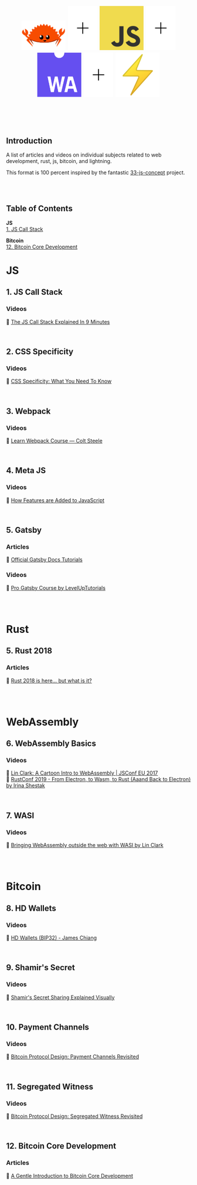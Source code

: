 <h1 align="center" >
  <br/><br/>
    <img src="./img/ferris.png" alt="Ferris, Rust's mascot" width=120">
    <span style="width: 1rem;"></span>
    <img src="./img/plus-sign.png" alt="plus sign" width=80;>
    <span style="width: 1rem;"></span>
    <img src="./img/js.jpg" alt="JS logo" width=120">
    <span style="width: 1rem;"></span>
    <img src="./img/plus-sign.png" alt="plus sign" width=80;>
    <span style="width: 1rem;"></span>
    <img src="./img/webassembly.png" alt="WebAssembly logo" width=120">
    <img src="./img/plus-sign.png" alt="plus sign" width=80;>
    <span style="width: 1rem;"></span>
    <img src="./img/thunderbolt.png" alt="Lightning bolt" width=120">
  <br/><br/>
</h1>

<br/>

## Introduction

A list of articles and videos on individual subjects related to web development, rust, js, bitcoin, and lightning.

This format is 100 percent inspired by the fantastic [33-js-concept](https://github.com/leonardomso/33-js-concepts) project.

<br/><br/>

## Table of Contents

**JS**  
[1. JS Call Stack](#1-js-call-stack)

**Bitcoin**  
[12. Bitcoin Core Development](#12-bitcoin-core-development)

# JS

## 1. JS Call Stack

### Videos

📼 [The JS Call Stack Explained In 9 Minutes](https://www.youtube.com/watch?v=W8AeMrVtFLY)

<br/>

## 2. CSS Specificity

### Videos

📼 [CSS Specificity: What You Need To Know](https://www.youtube.com/watch?v=5Jpu2YrqzN0)

<br/>

## 3. Webpack

### Videos

📖 [Learn Webpack Course — Colt Steele](https://www.youtube.com/playlist?list=PLblA84xge2_zwxh3XJqy6UVxS60YdusY8)

<br/>

## 4. Meta JS

### Videos

📼 [How Features are Added to JavaScript](https://www.youtube.com/watch?v=uBzjdTiCSNk)

<br/>

## 5. Gatsby

### Articles

📖 [Official Gatsby Docs Tutorials](https://www.gatsbyjs.org/tutorial/)

### Videos

📼 [Pro Gatsby Course by LevelUpTutorials](https://www.leveluptutorials.com/tutorials/pro-gatsby-2)

<br/><br/>

# Rust

## 5. Rust 2018

### Articles

📖 [Rust 2018 is here… but what is it?](https://hacks.mozilla.org/2018/12/rust-2018-is-here/)

<br/><br/>

# WebAssembly

## 6. WebAssembly Basics

### Videos

📼 [Lin Clark: A Cartoon Intro to WebAssembly | JSConf EU 2017](https://www.youtube.com/watch?v=HktWin_LPf4)  
📼 [RustConf 2019 - From Electron, to Wasm, to Rust (Aaand Back to Electron) by Irina Shestak](https://www.youtube.com/watch?v=lLzFJenzBng)

<br/>

## 7. WASI

### Videos

📼 [Bringing WebAssembly outside the web with WASI by Lin Clark](https://www.youtube.com/watch?v=fh9WXPu0hw8)

<br/><br/>

# Bitcoin

## 8. HD Wallets

### Videos

📼 [HD Wallets (BIP32) - James Chiang](https://www.youtube.com/watch?v=OVvue2dXkJo)

<br/>

## 9. Shamir's Secret

### Videos

📼 [Shamir's Secret Sharing Explained Visually](https://www.youtube.com/watch?v=iFY5SyY3IMQ)

<br/>

## 10. Payment Channels

### Videos

📼 [Bitcoin Protocol Design: Payment Channels Revisited](https://www.youtube.com/watch?v=4SdBa8ZOfqg)

<br/>

## 11. Segregated Witness

### Videos

📼 [Bitcoin Protocol Design: Segregated Witness Revisited](https://www.youtube.com/watch?v=AjBpIkfB-ac&list=PL_QZQgxqMztCQgHwgRh0aHE3jefM5uWE2&index=2)

<br/>

## 12. Bitcoin Core Development

### Articles

📖 [A Gentle Introduction to Bitcoin Core Development](https://bitcointechtalk.com/a-gentle-introduction-to-bitcoin-core-development-fdc95eaee6b8)
